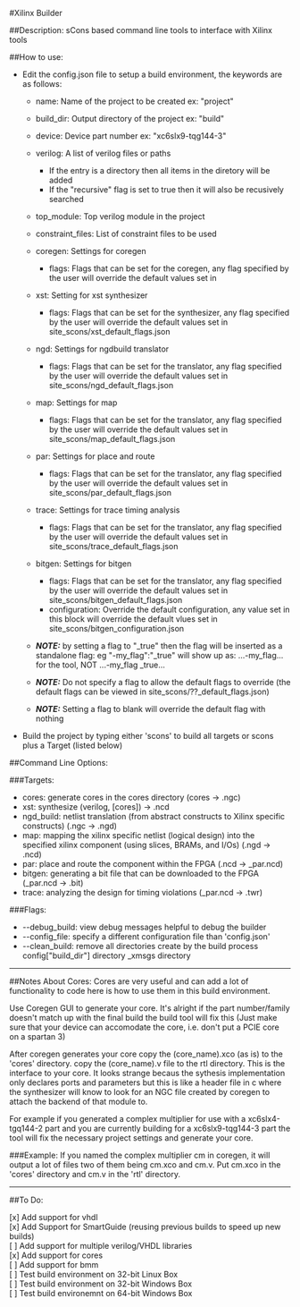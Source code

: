 #Xilinx Builder

##Description: sCons based command line tools to interface with Xilinx tools

##How to use:

+ Edit the config.json file to setup a build environment, the keywords are as
    follows:
  * name: Name of the project to be created ex: "project"
  * build\_dir: Output directory of the project ex: "build"
  * device: Device part number ex: "xc6slx9-tqg144-3"
  * verilog: A list of verilog files or paths
      - If the entry is a directory then all items in the diretory will be added
      - If the "recursive" flag is set to true then it will also be recusively
        searched
  * top\_module: Top verilog module in the project
  * constraint\_files: List of constraint files to be used
  * coregen: Settings for coregen
      - flags: Flags that can be set for the coregen, any flag specified by
    the user will override the default values set in
  * xst: Setting for xst synthesizer
      - flags: Flags that can be set for the synthesizer, any flag specified
        by the user will override the default values set in
        site_scons/xst_default_flags.json
  * ngd: Settings for ngdbuild translator
      - flags: Flags that can be set for the translator, any flag specified
        by the user will override the default values set in
        site_scons/ngd_default_flags.json
  * map: Settings for map
      - flags: Flags that can be set for the translator, any flag specified
        by the user will override the default values set in
        site_scons/map_default_flags.json
  * par: Settings for place and route
      - flags: Flags that can be set for the translator, any flag specified
        by the user will override the default values set in
        site_scons/par_default_flags.json
  * trace: Settings for trace timing analysis
      - flags: Flags that can be set for the translator, any flag specified
        by the user will override the default values set in
        site_scons/trace_default_flags.json
  * bitgen: Settings for bitgen
      - flags: Flags that can be set for the translator, any flag specified
        by the user will override the default values set in
        site_scons/bitgen_default_flags.json
      - configuration: Override the default configuration, any value set in
        this block will override the default vlues set in
        site_scons/bitgen_configuration.json  
  
  * ***NOTE:*** by setting a flag to "\_true" then the flag will be inserted as
  a standalone flag: eg "-my\_flag":"\_true" will show up as:
  ...-my\_flag... for the tool, NOT ...-my\_flag \_true...
  * ***NOTE:*** Do not specify a flag to allow the default flags to override
  (the default flags can be viewed in site\_scons/??\_default\_flags.json)
  * ***NOTE:*** Setting a flag to blank will override the default flag with
  nothing  

+ Build the project by typing either 'scons' to build all targets or scons
  plus a Target (listed below)
  

##Command Line Options:

###Targets:
  * cores: generate cores in the cores directory (cores -> .ngc)
  * xst: synthesize (verilog, [cores]) -> .ncd
  * ngd\_build: netlist translation (from abstract constructs to Xilinx 
      specific constructs)
      (.ngc -> .ngd)
  * map: mapping the xilinx specific netlist (logical design) into the
      specified xilinx component (using slices, BRAMs, and I/Os) 
      (.ngd -> .ncd)
  * par: place and route the component within the FPGA
      (.ncd -> _par.ncd)
  * bitgen: generating a bit file that can be downloaded to the FPGA
      (_par.ncd -> .bit)
  * trace: analyzing the design for timing violations
      (_par.ncd -> .twr)

###Flags:
  * --debug\_build: view debug messages helpful to debug the builder
  * --config\_file: specify a different configuration file than 'config.json'
  * --clean\_build: remove all directories create by the build process
    config["build\_dir"] directory
    _xmsgs directory


* * *
##Notes About Cores:
Cores are very useful and can add a lot of functionality to code here is how
to use them in this build environment.

Use Coregen GUI to generate your core. It's alright if the part number/family
doesn't match up with the final build the build tool will fix this (Just make
sure that your device can accomodate the core, i.e. don't put a PCIE core
on a spartan 3)

After coregen generates your core copy the (core\_name).xco (as is) to the 
'cores' directory. copy the (core\_name).v file to the rtl directory. This is
the interface to your core. It looks strange becaus the sythesis implementation
only declares ports and parameters but this is like a header file in c where
the synthesizer will know to look for an NGC file created by coregen to
attach the backend of that module to.

For example if you generated a complex multiplier for use with a
xc6slx4-tgq144-2 part and you are currently building for a xc6slx9-tqg144-3
part the tool will fix the necessary project settings and generate your core.

###Example:
If you named the complex multiplier cm in coregen, it will output
a lot of files two of them being cm.xco and cm.v. Put cm.xco in the 'cores'
directory and cm.v in the 'rtl' directory.


* * *

##To Do:

  [x] Add support for vhdl  
  [x] Add Support for SmartGuide (reusing previous builds to speed up new
      builds)  
  [ ] Add support for multiple verilog/VHDL libraries  
  [x] Add support for cores  
  [ ] Add support for bmm  
  [ ] Test build environment on 32-bit Linux Box  
  [ ] Test build environment on 32-bit Windows Box  
  [ ] Test build environemnt on 64-bit Windows Box  


